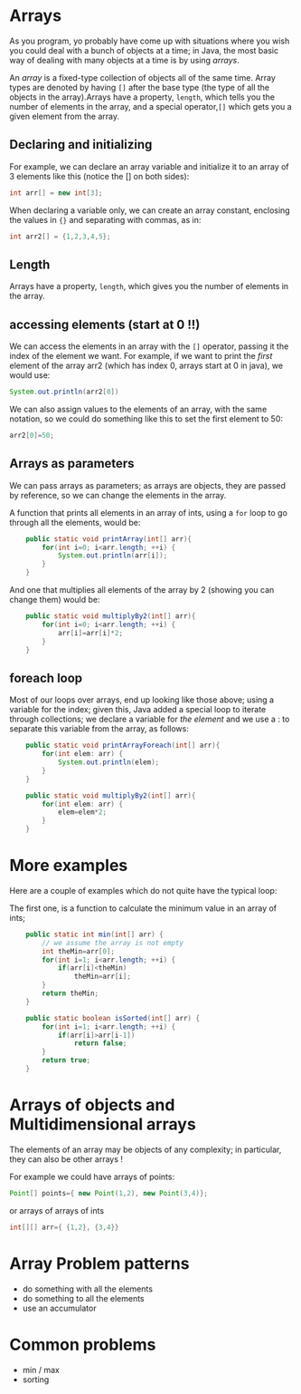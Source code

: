 Arrays
===

As you program, yo probably have come up with situations where you wish you could deal with a bunch of objects at a time; in Java, the most basic way of dealing with many objects at a time is by using *arrays*.

An *array* is a fixed-type collection of objects all of the same time. Array types are denoted by having `[]` after the base type (the type of all the objects in the array).Arrays have a property, `length`, which tells you the number of elements in the array, and a special operator,`[]` which gets you a given element from the array.

## Declaring and initializing
For example, we can declare an array variable and initialize it to an array of 3 elements like this (notice the [] on both sides):
```java
int arr[] = new int[3];
```

When declaring a variable only, we can create an array constant, enclosing the values in `{}` and separating with commas, as in:
```java
int arr2[] = {1,2,3,4,5};
```

## Length

Arrays have a property, `length`, which gives you the number of elements in the array.

## accessing elements (start at 0 !!)
We can access the elements in an array with the `[]` operator, passing it the index of the element we want. For example, if we want to print the *first* element of the array arr2 (which has index 0, arrays start at 0 in java), we would use:
```java
System.out.println(arr2[0])
```

We can also assign values to the elements of an array, with the same notation, so we could do something like this to set the first element to 50:
```java
arr2[0]=50;
```

## Arrays as parameters

We can pass arrays as parameters; as arrays are objects, they are passed by reference, so we can change the elements in the array.

A function that prints all elements in an array of ints, using a `for` loop to go through all the elements, would be:
```java
	public static void printArray(int[] arr){
		for(int i=0; i<arr.length; ++i) {
			System.out.println(arr[i]);
		}
	}
```
And one that multiplies all elements of the array by 2 (showing you can change them) would be:
```java
	public static void multiplyBy2(int[] arr){
		for(int i=0; i<arr.length; ++i) {
			arr[i]=arr[i]*2;
		}
	}
```

## foreach loop

Most of our loops over arrays, end up looking like those above; using a variable for the index; given this, Java added a special loop to iterate through collections; we declare a variable for *the element* and we use a : to separate this variable from the array, as follows:
```java
	public static void printArrayForeach(int[] arr){
		for(int elem: arr) {
			System.out.println(elem);
		}
	}
```

```java
	public static void multiplyBy2(int[] arr){
		for(int elem: arr) {
			elem=elem*2;
		}
	}
```

# More examples
Here are a couple of examples which do not quite have the typical loop:

The first one, is a function to calculate the minimum value in an array of ints;  
```java
	public static int min(int[] arr) {
		// we assume the array is not empty
		int theMin=arr[0];
		for(int i=1; i<arr.length; ++i) {
			if(arr[i]<theMin)
				theMin=arr[i];
		}
		return theMin;
	}
```

```java
	public static boolean isSorted(int[] arr) {
		for(int i=1; i<arr.length; ++i) {
			if(arr[i]>arr[i-1])
				return false;
		}
		return true;
	}
```

# Arrays of objects and Multidimensional arrays

The elements of an array may be objects of any complexity; in particular, they can also be other arrays !

For example we could have arrays of points:
```java
Point[] points={ new Point(1,2), new Point(3,4)};
```

or arrays of arrays of ints
```java
int[][] arr={ {1,2}, {3,4}}
```

# Array Problem patterns
+ do something with all the elements
+ do something to all the elements
+ use an accumulator

# Common problems
+ min / max
+ sorting